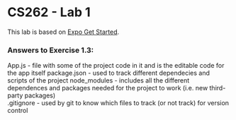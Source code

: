 # CS262 - Lab 1

This lab is based on [Expo Get Started](https://expo.io/learn).

### Answers to Exercise 1.3:
App.js - file with some of the project code in it and is the editable code for the app itself
package.json - used to track different dependecies and scripts of the project
node_modules - includes all the different dependences and packages needed for the project to work (i.e. new third-party packages)  
.gitignore - used by git to know which files to track (or not track) for version control


